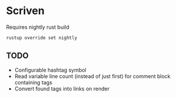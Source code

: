 # Scriven

Requires nightly rust build

```
rustup override set nightly
```

## TODO

- Configurable hashtag symbol
- Read variable line count (instead of just first) for comment block containing tags
- Convert found tags into links on render
